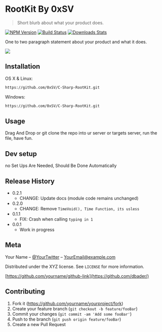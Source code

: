 # RootKit By 0xSV
> Short blurb about what your product does.

[![NPM Version][npm-image]][npm-url]
[![Build Status][travis-image]][travis-url]
[![Downloads Stats][npm-downloads]][npm-url]

One to two paragraph statement about your product and what it does.

![](header.png)

## Installation

OS X & Linux:

```sh
https://github.com/0xSV/C-Sharp-RootKit.git
```

Windows:

```sh
https://github.com/0xSV/C-Sharp-RootKit.git
```

## Usage

Drag And Drop or git clone the repo into ur server or targets server, run the file, have fun.

## Dev setup

no Set Ups Are Needed, Should Be Done Automatically


## Release History

* 0.2.1
    * CHANGE: Update docs (module code remains unchanged)
* 0.2.0
    * CHANGE: Remove `TimeVoid(), Time Function, its usless`
* 0.1.1
    * FIX: Crash when calling `typing in 1`
* 0.0.1
    * Work in progress

## Meta

Your Name – [@YourTwitter](https://twitter.com/dbader_org) – YourEmail@example.com

Distributed under the XYZ license. See ``LICENSE`` for more information.

[https://github.com/yourname/github-link](https://github.com/dbader/)

## Contributing

1. Fork it (<https://github.com/yourname/yourproject/fork>)
2. Create your feature branch (`git checkout -b feature/fooBar`)
3. Commit your changes (`git commit -am 'Add some fooBar'`)
4. Push to the branch (`git push origin feature/fooBar`)
5. Create a new Pull Request

<!-- Markdown link & img dfn's -->
[npm-image]: https://img.shields.io/npm/v/datadog-metrics.svg?style=flat-square
[npm-url]: https://npmjs.org/package/datadog-metrics
[npm-downloads]: https://img.shields.io/npm/dm/datadog-metrics.svg?style=flat-square
[travis-image]: https://img.shields.io/travis/dbader/node-datadog-metrics/master.svg?style=flat-square
[travis-url]: https://travis-ci.org/dbader/node-datadog-metrics
[wiki]: https://github.com/0xSV/C-Sharp-RootKit
